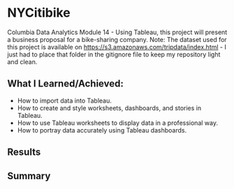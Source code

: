 # NYCitibike
Columbia Data Analytics Module 14 - Using Tableau, this project will present a business proposal for a bike-sharing company.
Note: The dataset used for this project is available on https://s3.amazonaws.com/tripdata/index.html - I just had to 
place that folder in the gitignore file to keep my repository light and clean.

## What I Learned/Achieved:
- How to import data into Tableau.
- How to create and style worksheets, dashboards, and stories in Tableau.
- How to use Tableau worksheets to display data in a professional way.
- How to portray data accurately using Tableau dashboards. 

## Results

## Summary